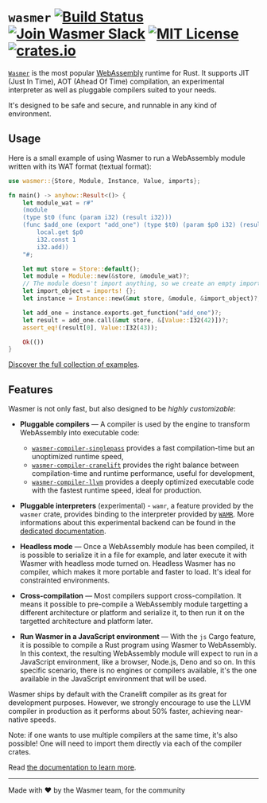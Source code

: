 # `wasmer` [![Build Status](https://github.com/wasmerio/wasmer/actions/workflows/build.yml/badge.svg?style=flat-square)](https://github.com/wasmerio/wasmer/actions?query=workflow%3Abuild) [![Join Wasmer Slack](https://img.shields.io/static/v1?label=Slack&message=join%20chat&color=brighgreen&style=flat-square)](https://slack.wasmer.io) [![MIT License](https://img.shields.io/github/license/wasmerio/wasmer.svg?style=flat-square)](https://github.com/wasmerio/wasmer/blob/main/LICENSE) [![crates.io](https://img.shields.io/crates/v/wasmer.svg)](https://crates.io/crates/wasmer)

[`Wasmer`](https://wasmer.io/) is the most popular
[WebAssembly](https://webassembly.org/) runtime for Rust. It supports JIT (Just
In Time), AOT (Ahead Of Time) compilation, an experimental interpreter as well
as pluggable compilers suited to your needs.

It's designed to be safe and secure, and runnable in any kind of environment.

## Usage

Here is a small example of using Wasmer to run a WebAssembly module
written with its WAT format (textual format):

```rust
use wasmer::{Store, Module, Instance, Value, imports};

fn main() -> anyhow::Result<()> {
    let module_wat = r#"
    (module
    (type $t0 (func (param i32) (result i32)))
    (func $add_one (export "add_one") (type $t0) (param $p0 i32) (result i32)
        local.get $p0
        i32.const 1
        i32.add))
    "#;

    let mut store = Store::default();
    let module = Module::new(&store, &module_wat)?;
    // The module doesn't import anything, so we create an empty import object.
    let import_object = imports! {};
    let instance = Instance::new(&mut store, &module, &import_object)?;

    let add_one = instance.exports.get_function("add_one")?;
    let result = add_one.call(&mut store, &[Value::I32(42)])?;
    assert_eq!(result[0], Value::I32(43));

    Ok(())
}
```

[Discover the full collection of examples](https://github.com/wasmerio/wasmer/tree/main/examples).

## Features

Wasmer is not only fast, but also designed to be *highly customizable*:

* **Pluggable compilers** — A compiler is used by the engine to
  transform WebAssembly into executable code:
  * [`wasmer-compiler-singlepass`] provides a fast compilation-time
    but an unoptimized runtime speed,
  * [`wasmer-compiler-cranelift`] provides the right balance between
    compilation-time and runtime performance, useful for development,
  * [`wasmer-compiler-llvm`] provides a deeply optimized executable
    code with the fastest runtime speed, ideal for production.

* **Pluggable interpreters** (experimental) - `wamr`, a feature provided by
  the `wasmer` crate, provides binding to the interpreter provided by
  [`WAMR`](https://github.com/bytecodealliance/wasm-micro-runtime). More
  informations about this experimental backend can be found in the [dedicated
  documentation](/docs/en/wamr.md).
 
    
* **Headless mode** — Once a WebAssembly module has been compiled, it
  is possible to serialize it in a file for example, and later execute
  it with Wasmer with headless mode turned on. Headless Wasmer has no
  compiler, which makes it more portable and faster to load. It's
  ideal for constrainted environments.
  
* **Cross-compilation** — Most compilers support cross-compilation. It
  means it possible to pre-compile a WebAssembly module targetting a
  different architecture or platform and serialize it, to then run it
  on the targetted architecture and platform later.

* **Run Wasmer in a JavaScript environment** — With the `js` Cargo
  feature, it is possible to compile a Rust program using Wasmer to
  WebAssembly. In this context, the resulting WebAssembly module will
  expect to run in a JavaScript environment, like a browser, Node.js,
  Deno and so on. In this specific scenario, there is no engines or
  compilers available, it's the one available in the JavaScript
  environment that will be used.

Wasmer ships by default with the Cranelift compiler as its great for
development purposes.  However, we strongly encourage to use the LLVM
compiler in production as it performs about 50% faster, achieving
near-native speeds.

Note: if one wants to use multiple compilers at the same time, it's
also possible! One will need to import them directly via each of the
compiler crates.

Read [the documentation to learn
more](https://wasmerio.github.io/wasmer/crates/doc/wasmer/).

---

Made with ❤️ by the Wasmer team, for the community

[`wasmer-compiler-singlepass`]: https://github.com/wasmerio/wasmer/tree/main/lib/compiler-singlepass
[`wasmer-compiler-cranelift`]: https://github.com/wasmerio/wasmer/tree/main/lib/compiler-cranelift
[`wasmer-compiler-llvm`]: https://github.com/wasmerio/wasmer/tree/main/lib/compiler-llvm
